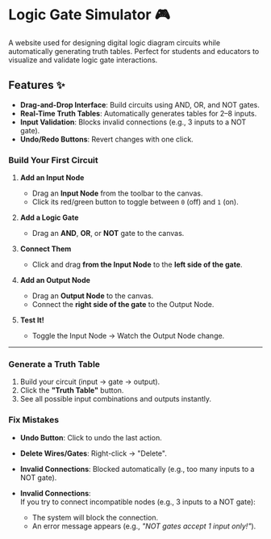 # Logic Gate Simulator 🎮

A website used for designing digital logic diagram circuits while automatically generating truth tables. Perfect for students and educators to visualize and validate logic gate interactions.

## Features ✨
- **Drag-and-Drop Interface**: Build circuits using AND, OR, and NOT gates.
- **Real-Time Truth Tables**: Automatically generates tables for 2–8 inputs.
- **Input Validation**: Blocks invalid connections (e.g., 3 inputs to a NOT gate).
- **Undo/Redo Buttons**: Revert changes with one click.
  
### Build Your First Circuit  
1. **Add an Input Node**  
   - Drag an **Input Node** from the toolbar to the canvas.  
   - Click its red/green button to toggle between `0` (off) and `1` (on).  

2. **Add a Logic Gate**  
   - Drag an **AND**, **OR**, or **NOT** gate to the canvas.  

3. **Connect Them**  
   - Click and drag **from the Input Node** to the **left side of the gate**.  

4. **Add an Output Node**  
   - Drag an **Output Node** to the canvas.  
   - Connect the **right side of the gate** to the Output Node.  

5. **Test It!**  
   - Toggle the Input Node → Watch the Output Node change.  

---

### Generate a Truth Table  
1. Build your circuit (input → gate → output).  
2. Click the **"Truth Table"** button.  
3. See all possible input combinations and outputs instantly.  


### Fix Mistakes  
- **Undo Button**: Click to undo the last action.  
- **Delete Wires/Gates**: Right-click → "Delete".  
- **Invalid Connections**: Blocked automatically (e.g., too many inputs to a NOT gate).  

- **Invalid Connections**:  
  If you try to connect incompatible nodes (e.g., 3 inputs to a NOT gate):  
  - The system will block the connection.  
  - An error message appears (e.g., *"NOT gates accept 1 input only!"*).


